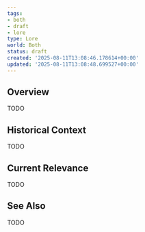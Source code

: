```yaml
---
tags:
- both
- draft
- lore
type: Lore
world: Both
status: draft
created: '2025-08-11T13:08:46.178614+00:00'
updated: '2025-08-11T13:08:48.699527+00:00'
---
```



## Overview

TODO
## Historical Context

TODO
## Current Relevance

TODO
## See Also

TODO
